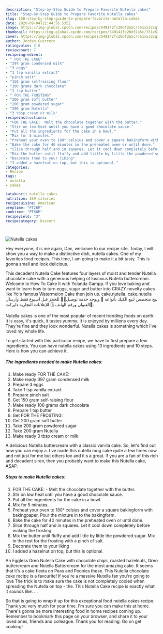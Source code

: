```yaml
---
description: "Step-by-Step Guide to Prepare Favorite Nutella cakes"
title: "Step-by-Step Guide to Prepare Favorite Nutella cakes"
slug: 158-step-by-step-guide-to-prepare-favorite-nutella-cakes
date: 2020-09-04T21:44:56.535Z
image: https://img-global.cpcdn.com/recipes/549142fc20df2a5c/751x532cq70/nutella-cakes-recipe-main-photo.jpg
thumbnail: https://img-global.cpcdn.com/recipes/549142fc20df2a5c/751x532cq70/nutella-cakes-recipe-main-photo.jpg
cover: https://img-global.cpcdn.com/recipes/549142fc20df2a5c/751x532cq70/nutella-cakes-recipe-main-photo.jpg
author: Jordan Guerrero
ratingvalue: 3.8
reviewcount: 7
recipeingredient:
- " FOR THE CAKE"
- "397 gram condensed milk"
- "3 eggs"
- "1 tsp vanilla extract"
- "pinch salt"
- "150 gram selfraising flour"
- "100 grams dark chocolate"
- "1 tsp butter"
- " FOR THE FROSTING"
- "200 gram soft butter"
- "200 gram powdered sugar"
- "200 gram Nutella"
- "3 tbsp cream or milk"
recipeinstructions:
- "FOR THE CAKE:  Melt the chocolate together with the butter."
- "Stir on low heat until you have a good chocolate sauce."
- "Put all the ingredients for the cake in a bowl."
- "Mix for 5 minutes."
- "Preheat your oven to 180° celsius and cover a square bakingform with bakingpaper. Pour the mixture in to the bakingform."
- "Bake the cake for 40 minutes in the preheated oven or until done."
- "Slice through half and in squares. Let it cool down completely before making the frosting."
- "Mix the butter until fluffy and add little by little the powdered sugar. Mix in the rest for the frosting with a pinch of salt."
- "Decorate them to your liking"
- "I added a hazelnut on top, but this is optional."
categories:
- Recipe
tags:
- nutella
- cakes

katakunci: nutella cakes 
nutrition: 169 calories
recipecuisine: American
preptime: "PT26M"
cooktime: "PT60M"
recipeyield: "3"
recipecategory: Dessert

---
```



![Nutella cakes](https://img-global.cpcdn.com/recipes/549142fc20df2a5c/751x532cq70/nutella-cakes-recipe-main-photo.jpg)

Hey everyone, it is me again, Dan, welcome to our recipe site. Today, I will show you a way to make a distinctive dish, nutella cakes. One of my favorites food recipes. This time, I am going to make it a bit tasty. This is gonna smell and look delicious.

This decadent Nutella Cake features four layers of moist and tender Nutella chocolate cake with a generous helping of luscious Nutella buttercream. Welcome to How To Cake It with Yolanda Gampp. If you love baking and want to learn how to turn eggs, sugar and butter into CRAZY novelty cakes like Yo&#39;s famous Watermelon Cake then join us. cake.nutella. cake.nutella بيج متخصص لبيع الكيك بأنواعه 🎂 ويوجد خدمة توصيل🚕🚖 للحجز قبل اسبوع فقط وارسال العنوان ورقم الهاتف 🗓 للإعلانات التجارية دايركت💸.

Nutella cakes is one of the most popular of recent trending foods on earth. It is easy, it's quick, it tastes yummy. It is enjoyed by millions every day. They're fine and they look wonderful. Nutella cakes is something which I've loved my whole life.


To get started with this particular recipe, we have to first prepare a few ingredients. You can have nutella cakes using 13 ingredients and 10 steps. Here is how you can achieve it.

<!--inarticleads1-->

##### The ingredients needed to make Nutella cakes:

1. Make ready  FOR THE CAKE:
1. Make ready 397 gram condensed milk
1. Prepare 3 eggs
1. Take 1 tsp vanilla extract
1. Prepare pinch salt
1. Get 150 gram self-raising flour
1. Make ready 100 grams dark chocolate
1. Prepare 1 tsp butter
1. Get  FOR THE FROSTING:
1. Get 200 gram soft butter
1. Take 200 gram powdered sugar
1. Take 200 gram Nutella
1. Make ready 3 tbsp cream or milk


A delicious Nutella buttercream with a classic vanilla cake. So, let&#39;s find out how you can enjoy a. I ve made this nutella mug cake quite a few times now and not just for me but others too and it s a great. If you are a fan of this rich and decadent siren, then you probably want to make this Nutella cake, ASAP. 

<!--inarticleads2-->

##### Steps to make Nutella cakes:

1. FOR THE CAKE:  - Melt the chocolate together with the butter.
1. Stir on low heat until you have a good chocolate sauce.
1. Put all the ingredients for the cake in a bowl.
1. Mix for 5 minutes.
1. Preheat your oven to 180° celsius and cover a square bakingform with bakingpaper. Pour the mixture in to the bakingform.
1. Bake the cake for 40 minutes in the preheated oven or until done.
1. Slice through half and in squares. Let it cool down completely before making the frosting.
1. Mix the butter until fluffy and add little by little the powdered sugar. Mix in the rest for the frosting with a pinch of salt.
1. Decorate them to your liking
1. I added a hazelnut on top, but this is optional.


An Eggless Oreo Nutella Cake with chocolate chips, roasted hazelnuts, Oreo buttercream and Nutella Buttercream for the most amazing cake. It seems that it&#39;s a cake fiesta on Peas and Peonies these. This Nutella chocolate cake recipe is a favourite! If you&#39;re a massive Nutella fan you&#39;re going to love The trick is to make sure the cake is not completely cooled when spreading the Nutella on top - the. This Nutella Cake recipe is exactly what it sounds like. . . 

So that is going to wrap it up for this exceptional food nutella cakes recipe. Thank you very much for your time. I'm sure you can make this at home. There's gonna be more interesting food in home recipes coming up. Remember to bookmark this page on your browser, and share it to your loved ones, friends and colleague. Thank you for reading. Go on get cooking!
